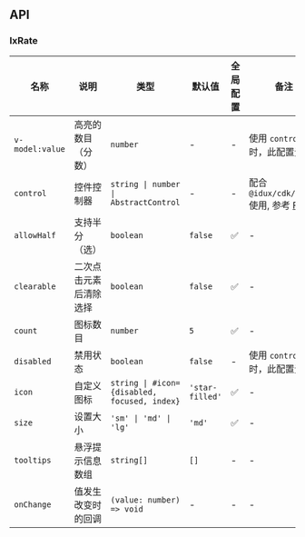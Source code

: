 ## API

### IxRate

| 名称 | 说明 | 类型  | 默认值 | 全局配置 | 备注 |
| --- | --- | --- | --- | --- | --- |
| `v-model:value` | 高亮的数目（分数） | `number` | - | - | 使用 `control` 时，此配置无效 |
| `control` | 控件控制器 | `string \| number \| AbstractControl` | - | - | 配合 `@idux/cdk/forms` 使用, 参考 [Form](/components/form/zh) |
| `allowHalf` | 支持半分（选） | `boolean` | `false` | ✅ | - |
| `clearable` | 二次点击元素后清除选择 | `boolean` | `false` | ✅ |-|
| `count` | 图标数目 | `number` | `5` | ✅ | - |
| `disabled` | 禁用状态 | `boolean` | `false` | - | 使用 `control` 时，此配置无效 |
| `icon` | 自定义图标 | `string \| #icon={disabled, focused, index}` | `'star-filled'` | ✅ | - |
| `size` | 设置大小 | `'sm' \| 'md' \| 'lg'` | `'md'` | ✅ | - |
| `tooltips` | 悬浮提示信息数组 | `string[]` | `[]` | - | - |
| `onChange` | 值发生改变时的回调 | `(value: number) => void` | - | - | - |
